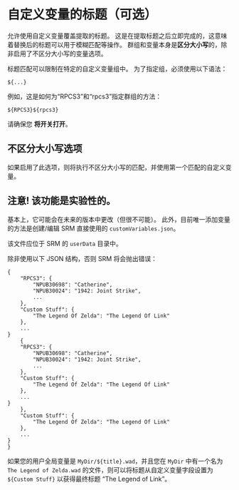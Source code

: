# 自定义变量的标题（可选）

允许使用自定义变量覆盖提取的标题。 这是在提取标题之后立即完成的，这意味着替换后的标题可以用于模糊匹配等操作。 群组和变量本身是**区分大小写**的，除非启用了不区分大小写的变量选项。

标题匹配可以限制在特定的自定义变量组中。 为了指定组，必须使用以下语法：
```
${...}
```
例如，这是如何为“RPCS3”和“rpcs3”指定群组的方法：
```
${RPCS3}${rpcs3}
```

请确保您 **将开关打开**。


## 不区分大小写选项

如果启用了此选项，则将执行不区分大小写的匹配，并使用第一个匹配的自定义变量。

## 注意! 该功能是**实验性的**。

基本上，它可能会在未来的版本中更改（但很不可能）。 此外，目前唯一添加变量的方法是创建/编辑 SRM 直接使用的 `customVariables.json`。

该文件应位于 SRM 的 `userData` 目录中。

除非使用以下 JSON 结构，否则 SRM 将会抛出错误：

```
{
    "RPCS3": {
        "NPUB30698": "Catherine",
        "NPUB30024": "1942: Joint Strike",
        ...
    },
    "Custom Stuff": {
        "The Legend Of Zelda": "The Legend Of Link"
    },
    ...
}
    {
    "RPCS3": {
        "NPUB30698": "Catherine",
        "NPUB30024": "1942: Joint Strike",
        ...
    },
    "Custom Stuff": {
        "The Legend Of Zelda": "The Legend Of Link"
    },
    ...
}
    },
    "Custom Stuff": {
        "The Legend Of Zelda": "The Legend Of Link"
    },
    ...
}
}
```

如果您的用户全局变量是 `MyDir/${title}.wad`，并且您在 `MyDir` 中有一个名为 `The Legend of Zelda.wad` 的文件，则可以将标题从自定义变量字段设置为 `${Custom Stuff}` 以获得最终标题 “The Legend of Link”。
